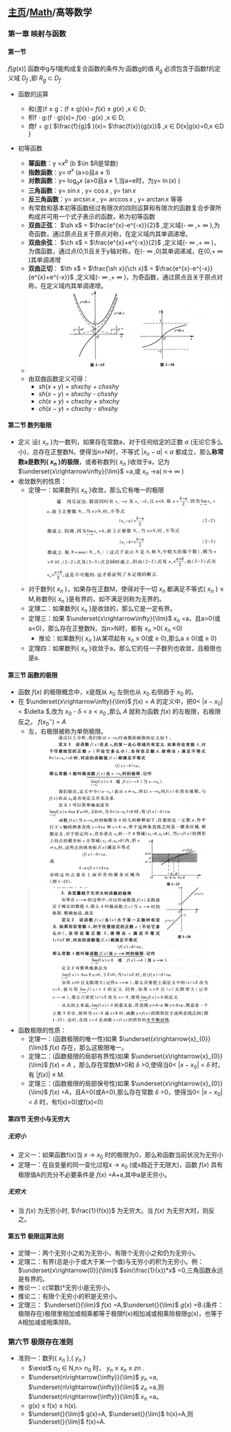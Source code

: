 <head>
    <script src="https://cdn.mathjax.org/mathjax/latest/MathJax.js?config=TeX-AMS-MML_HTMLorMML" type="text/javascript"></script>
    <script type="text/x-mathjax-config">
        MathJax.Hub.Config({
            tex2jax: {
            skipTags: ['script', 'noscript', 'style', 'textarea', 'pre'],
            inlineMath: [['$','$']]
            }
        });
    </script>
</head>

## [主页](../README.md)/[Math](./readme.md)/高等数学

### 第一章 映射与函数
#### 第一节
  $f[g(x)]$  函数中g与f能构成复合函数的条件为:函数g的值  $R_{g}$  必须包含于函数f的定义域  $D_{f}$  ,即  $R_{g}$    $\subset$  $D_{f}$    

- 函数的运算
  - 和(差)f  $\pm$  g：(f  $\pm$  g)(x)=  $f(x)$    $\pm$  $g(x)$  ,x  $\in$  D;
  - 积f  $\cdot$  g:(f  $\cdot$  g)(x)=  $f(x)$    $\cdot$    $g(x)$  ,x  $\in$  D;
  - 商f  $\div$  g:(  $\frac{f}{g}$  )(x)=  $\frac{f(x)}{g(x)}$  ,x  $\in$  D\{x|g(x)=0,x  $\in$D  }
  
- 初等函数
  - **幂函数**：y  =$x^{b}$  (b  $\in  $R是常数)
  - **指数函数**：y=  $a^{x}$  (a>o且a   $\neq$  1)
  - **对数函数**：y=  $\log_ax$  (a>0且a  $\neq$  1,当a=e时，为y=  $\ln(x)$  ) 
  - **三角函数**：y=  $\sin x$  , y=  $\cos x$  , y=  $\tan x$  
  - **反三角函数**：y=  $\arcsin x$  , y=  $\arccos x$  , y=  $\arctan x$   等等
  - 有常数和基本初等函数经过有限次的四则运算和有限次的函数复合步骤所构成并可用一个式子表示的函数，称为初等函数
  - **双曲正弦**：  $\sh x$  =  $\frac{e^{x}-e^{-x}}{2}$  ,定义域(-  $\infty$  ,+  $\infty$  ),为奇函数，通过原点且关于原点对称，在定义域内其单调递增。
  - **双曲余弦**：  $\ch x$  =  $\frac{e^{x}+e^{-x}}{2}$  ,定义域(-  $\infty$  ,+  $\infty$  )，为偶函数，通过点(0,1)且关于y轴对称，在(-  $\infty$  ,0)其单调递减，在(0,+  $\infty$  )其单调递增
  - **双曲正切**：  $\th x$  =  $\frac{\sh x}{\ch x}$  =  $\frac{e^{x}-e^{-x}}{e^{x}+e^{-x}}$  ,定义域(-  $\infty$  ,+  $\infty$  )，为奇函数，通过原点且关于原点对称，在定义域内其单调递增。
  - ![](/Math/pic/Math1.png)
  - 由双曲函数定义可得：
    -   $sh (x+y)$  =  $sh xch y$  +  $ch xsh y$  
    -   $sh (x-y)$  =  $sh xch y$  -  $ch xsh y$  
    -   $ch (x+y)$  =  $ch xch y$  +  $sh xch y$  
    -   $ch (x-y)$  =  $ch xch y$  -  $sh xsh y$  
#### 第二节 数列极限
- 定义 设{  ${x}_{n}$  }为一数列，如果存在常数a，对于任何给定的正数  $\alpha$  (无论它多么小)，总存在正整数N，使得当n>N时，不等式  $\lvert {x}_{n}-a\rvert$  <  $\alpha$  都成立，那么**称常数a是数列{  ${x}_{n}$  }的极限**，或者称数列{  ${x}_{n}$  }收敛于a，记为  $\underset{x\rightarrow\infty}{\lim}$  =a,或  ${x}_{n}$  ->a( n->  $\infty$  )
- 收敛数列的性质：
  - 定理一：如果数列{  ${x}_{n}$  }收敛，那么它有唯一的极限
![](/Math/pic/Math2.png)
  - 对于数列{  ${x}_{n}$  }，如果存在正数M，使得对于一切  ${x}_{n}$  都满足不等式{  ${x}_{n}$  }  $\le$  M,称数列{  ${x}_{n}$  }是有界的，如不满足则称为无界的。
  - 定理二：如果数列{  ${x}_{n}$  }是收敛的，那么它是一定有界。
  - 定理三：如果  $\underset{x\rightarrow\infty}{\lim}$    ${x}_{n}$  =a，且a>0(或a<0)，那么存在正整数N，当n>N时，都有  ${x}_{n}$  >0(  ${x}_{n}$  <0)
    - 推论：如果数列{  ${x}_{n}$  }从某项起有  ${x}_{n}$    $\le$  0(或  $\ge$  0),那么a  $\le$  0(或  $\ge$  0)
  - 定理四：如果数列{  ${x}_{n}$  }收敛于a，那么它的任一子数列也收敛，且极限也是a.
#### 第三节 函数的极限
- 函数  $f(x)$  的极限概念中，x是既从  ${x}_{0}$  左侧也从  ${x}_{0}$  右侧趋于  ${x}_{0}$  的。
- 在  $\underset{x\rightarrow\infty}{\lim}$    $f(x)$  =  $A$  的定义中，把0<  $\lvert {x}-{x}_{0}\rvert$  <  $\delta  $,改为  ${x}_{0}$  -  $\delta$  <  $x$  <  ${x}_{0}$  ,那么  $A$  就称为函数  $f(x)$  的左极限，右极限反之。  $f({x}_{0}^{-})$  =  $A$  
  - 左，右极限被称为单侧极限。 
![](/Math/pic/Math3.png)
![](/Math/pic/Math4.png)
- 函数极限的性质：
  - 定理一：(函数极限的唯一性)如果  $\underset{x\rightarrow{x}_{0}}{\lim}$    $f(x)$   存在，那么这极限唯一。
  - 定理二：(函数极限的局部有界性)如果  $\underset{x\rightarrow{x}_{0}}{\lim}$    $f(x)$  =   $A$  ，那么存在常数M>0和   $\delta$  >0,使得当0<  $\lvert {x}-{x}_{0}\rvert$   <   $\delta$  时，有  $\lvert f(x)\rvert$    $\le$  M.
  - 定理三：(函数极限的局部保号性)如果  $\underset{x\rightarrow{x}_{0}}{\lim}$    $f(x)$  =A，且A>0(或A<0),那么存在常数  $\delta$  >0，使得当0<  $\lvert {x}-{x}_{0}\rvert$  <  $\delta$  时，有f(x)>0(或f(x)<0)
#### 第四节 无穷小与无穷大
##### 无穷小
- 定义一：如果函数f(x)当  $x$    $\rightarrow$    ${x}_{0}$  时的极限为0，那么称函数当前状况为无穷小
- 定理一：在自变量的同一变化过程x  $\rightarrow$    ${x}_{0}$  (或x趋近于无限大)，函数  $f(x)$  具有极限值A的充分不必要条件是  $f(x)$  =A+a,其中a是无穷小。
##### 无穷大
- 当  $f(x)$  为无穷小时,  $\frac{1}{f(x)}$  为无穷大。当  $f(x)$  为无穷大时，则反之。
#### 第五节 极限运算法则
- 定理一：两个无穷小之和为无穷小，有限个无穷小之和仍为无穷小。    
- 定理二：有界(总是小于或大于某一个值)与无穷小的积为无穷小。例：  $\underset{x\rightarrow{0}}{\lim}$    $sin(\frac{1}{x})*x$  =0,三角函数永远是有界的。
- 推论一：c(常数)*无穷小是无穷小。
- 推论二：有限个无穷小的积是无穷小。
- 定理三：  $\underset{}{\lim}$    $f(x)$  =A,$\underset{}{\lim}$    $g(x)$  =B.(条件：极限存在)极限里相加或相乘都等于极限f(x)相加减或相乘除极限g(x)，也等于A相加减或相乘除B。
### 第六节 极限存在准则 
- 准则一：数列{  ${x}_{n}$  },{  ${y}_{n}$  }
  -   $\exist$    ${n}_{0}$    $\in$  N,n>  ${n}_{0}$  时，  ${y}_{n}$    $\le$    ${x}_{n}$    $\le$    ${z}{n}$  .
  -   $\underset{n\rightarrow{\infty}}{\lim}$    ${y}_{n}$  =a, $\underset{n\rightarrow{\infty}}{\lim}$    ${z}_{n}$  =a,则  $\underset{n\rightarrow{\infty}}{\lim}$    ${x}_{n}$  =a。
  - g(x)  $\le$  f(x)  $\le$  h(x).
  -    $\underset{}{\lim}$  g(x)=A, $\underset{}{\lim}$  h(x)=A,则 $\underset{}{\lim}$  f(x)=A.     